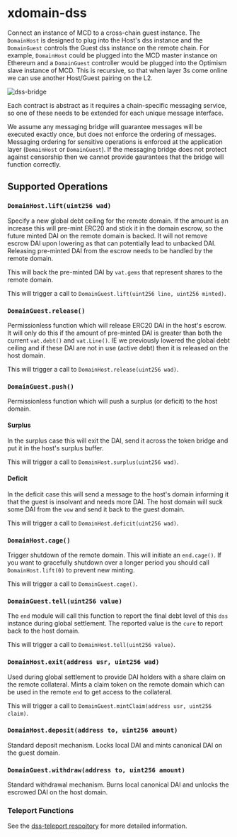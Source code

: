 # xdomain-dss

Connect an instance of MCD to a cross-chain guest instance. The `DomainHost` is designed to plug into the Host's dss instance and the `DomainGuest` controls the Guest dss instance on the remote chain. For example, `DomainHost` could be plugged into the MCD master instance on Ethereum and a `DomainGuest` controller would be plugged into the Optimism slave instance of MCD. This is recursive, so that when layer 3s come online we can use another Host/Guest pairing on the L2.

![dss-bridge](https://imgur.com/uEruNWB.png)

Each contract is abstract as it requires a chain-specific messaging service, so one of these needs to be extended for each unique message interface.

We assume any messaging bridge will guarantee messages will be executed exactly once, but does not enforce the ordering of messages. Messaging ordering for sensitive operations is enforced at the application layer (`DomainHost` or `DomainGuest`). If the messaging bridge does not protect against censorship then we cannot provide gaurantees that the bridge will function correctly.

## Supported Operations

### `DomainHost.lift(uint256 wad)`

Specify a new global debt ceiling for the remote domain. If the amount is an increase this will pre-mint ERC20 and stick it in the domain escrow, so the future minted DAI on the remote domain is backed. It will not remove escrow DAI upon lowering as that can potentially lead to unbacked DAI. Releasing pre-minted DAI from the escrow needs to be handled by the remote domain.

This will back the pre-minted DAI by `vat.gems` that represent shares to the remote domain.

This will trigger a call to `DomainGuest.lift(uint256 line, uint256 minted)`.

### `DomainGuest.release()`

Permissionless function which will release ERC20 DAI in the host's escrow. It will only do this if the amount of pre-minted DAI is greater than both the current `vat.debt()` and `vat.Line()`. IE we previously lowered the global debt ceiling and if these DAI are not in use (active debt) then it is released on the host domain.

This will trigger a call to `DomainHost.release(uint256 wad)`.

### `DomainGuest.push()`

Permissionless function which will push a surplus (or deficit) to the host domain.

#### Surplus

In the surplus case this will exit the DAI, send it across the token bridge and put it in the host's surplus buffer.

This will trigger a call to `DomainHost.surplus(uint256 wad)`.

#### Deficit

In the deficit case this will send a message to the host's domain informing it that the guest is insolvant and needs more DAI. The host domain will suck some DAI from the `vow` and send it back to the guest domain.

This will trigger a call to `DomainHost.deficit(uint256 wad)`.

### `DomainHost.cage()`

Trigger shutdown of the remote domain. This will initiate an `end.cage()`. If you want to gracefully shutdown over a longer period you should call `DomainHost.lift(0)` to prevent new minting.

This will trigger a call to `DomainGuest.cage()`.

### `DomainGuest.tell(uint256 value)`

The `end` module will call this function to report the final debt level of this `dss` instance during global settlement. The reported value is the `cure` to report back to the host domain.

This will trigger a call to `DomainHost.tell(uint256 value)`.

### `DomainHost.exit(address usr, uint256 wad)`

Used during global settlement to provide DAI holders with a share claim on the remote collateral. Mints a claim token on the remote domain which can be used in the remote `end` to get access to the collateral.

This will trigger a call to `DomainGuest.mintClaim(address usr, uint256 claim)`.

### `DomainHost.deposit(address to, uint256 amount)`

Standard deposit mechanism. Locks local DAI and mints canonical DAI on the guest domain.

### `DomainGuest.withdraw(address to, uint256 amount)`

Standard withdrawal mechanism. Burns local canonical DAI and unlocks the escrowed DAI on the host domain.

### Teleport Functions

See the [dss-teleport respoitory](https://github.com/makerdao/dss-teleport) for more detailed information.
